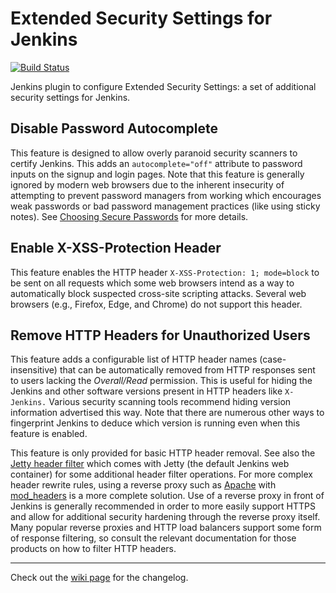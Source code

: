 # Extended Security Settings for Jenkins

[![Build Status](https://ci.jenkins.io/buildStatus/icon?job=Plugins/extended-security-settings-plugin/master)](https://ci.jenkins.io/job/Plugins/job/extended-security-settings-plugin/job/master/)

Jenkins plugin to configure Extended Security Settings: a set of additional security settings for Jenkins.

## Disable Password Autocomplete

This feature is designed to allow overly paranoid security scanners to certify Jenkins.
This adds an `autocomplete="off"` attribute to password inputs on the signup and login pages.
Note that this feature is generally ignored by modern web browsers due to the inherent insecurity of attempting to prevent password managers from working which encourages weak passwords or bad password management practices (like using sticky notes).
See [Choosing Secure Passwords](https://www.schneier.com/blog/archives/2014/03/choosing_secure_1.html) for more details.

## Enable X-XSS-Protection Header

This feature enables the HTTP header `X-XSS-Protection: 1; mode=block` to be sent on all requests which some web browsers intend as a way to automatically block suspected cross-site scripting attacks.
Several web browsers (e.g., Firefox, Edge, and Chrome) do not support this header.

## Remove HTTP Headers for Unauthorized Users

This feature adds a configurable list of HTTP header names (case-insensitive) that can be automatically removed from HTTP responses sent to users lacking the *Overall/Read* permission.
This is useful for hiding the Jenkins and other software versions present in HTTP headers like `X-Jenkins.`
Various security scanning tools recommend hiding version information advertised this way.
Note that there are numerous other ways to fingerprint Jenkins to deduce which version is running even when this feature is enabled.

This feature is only provided for basic HTTP header removal.
See also the [Jetty header filter](https://www.eclipse.org/jetty/documentation/current/header-filter.html) which comes with Jetty (the default Jenkins web container) for some additional header filter operations.
For more complex header rewrite rules, using a reverse proxy such as [Apache](https://httpd.apache.org/) with [mod_headers](https://httpd.apache.org/docs/current/mod/mod_headers.html) is a more complete solution.
Use of a reverse proxy in front of Jenkins is generally recommended in order to more easily support HTTPS and allow for additional security hardening through the reverse proxy itself.
Many popular reverse proxies and HTTP load balancers support some form of response filtering, so consult the relevant documentation for those products on how to filter HTTP headers.

---

Check out the [wiki page](https://wiki.jenkins.io/display/JENKINS/Extended+Security+Settings+Plugin) for the changelog.
